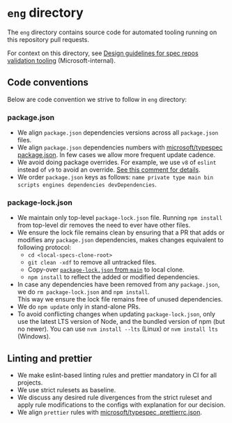 # `eng` directory

The `eng` directory contains source code for automated tooling running on this repository pull requests.

For context on this directory, see [Design guidelines for spec repos validation tooling] (Microsoft-internal).

## Code conventions

Below are code convention we strive to follow in `eng` directory:

### package.json

- We align `package.json` dependencies versions across all `package.json` files.
- We align `package.json` dependencies numbers with [microsoft/typespec package.json].
  In few cases we allow more frequent update cadence.
- We avoid doing package overrides. For example, we use `v8` of `eslint` instead of `v9` to avoid an override.
  [See this comment for details][eslint override].
- We order `package.json` keys as follows: `name private type main bin scripts engines dependencies devDependencies`.

### package-lock.json

- We maintain only top-level `package-lock.json` file. Running `npm install` from top-level dir removes the need
  to ever have other files.
- We ensure the lock file remains clean by ensuring that a PR that adds or modifies any `package.json` dependencies,
  makes changes equivalent to following protocol:
  - `cd <local-specs-clone-root>`
  - `git clean -xdf` to remove all untracked files.
  - Copy-over [`package-lock.json` from `main`] to local clone.
  - `npm install` to reflect the added or modified dependencies.
- In case any dependencies have been removed from any `package.json`, we do `rm package-lock.json` and `npm install`.  
  This way we ensure the lock file remains free of unused dependencies.
- We do `npm update` only in stand-alone PRs.
- To avoid conflicting changes when updating `package-lock.json`, only use the latest LTS version of Node, and the bundled version of npm (but no newer).  You can use `nvm install --lts` (Linux) or `nvm install lts` (Windows).

## Linting and prettier

- We make eslint-based linting rules and prettier mandatory in CI for all projects.
- We use strict rulesets as baseline.
- We discuss any desired rule divergences from the strict ruleset
  and apply rule modifications to the configs with explanation for our decision.
- We align `prettier` rules with [microsoft/typespec .prettierrc.json].

[`package-lock.json` from `main`]: https://github.com/Azure/azure-rest-api-specs/blob/main/package-lock.json
[Design guidelines for spec repos validation tooling]: https://dev.azure.com/azure-sdk/internal/_wiki/wikis/internal.wiki/1153/Design-guidelines-for-spec-repos-validation-tooling
[eslint override]: https://github.com/Azure/azure-rest-api-specs/pull/29820#pullrequestreview-2177045580
[microsoft/typespec .prettierrc.json]: https://github.com/microsoft/typespec/blob/main/.prettierrc.json
[microsoft/typespec package.json]: https://github.com/microsoft/typespec/blob/main/package.json
[npm/cli #7384]: https://github.com/npm/cli/issues/7384
